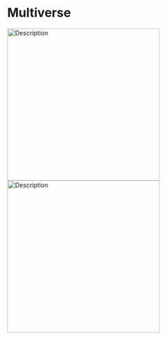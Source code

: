 # Multiverse
<img src="https://sudipacharya456.com.np/multiverse-desktop.png" height="350" alt="Description">
<img src="https://sudipacharya456.com.np/multiverse-mobile.jpg" height="350" alt="Description">  

